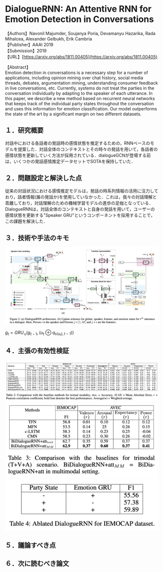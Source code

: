 # DialogueRNN: An Attentive RNN for Emotion Detection in Conversations

【Authors】Navonil Majumder, Soujanya Poria, Devamanyu Hazarika, Rada Mihalcea, Alexander Gelbukh, Erik Cambria  
【Publisher】AAAI 2019   
【Submission】2019  
【URL】[https://arxiv.org/abs/1811.00405](https://arxiv.org/abs/1811.00405)  

【Abstract】  
Emotion detection in conversations is a necessary step for a number of applications, including opinion mining over chat history, social media threads, debates, argumentation mining, understanding consumer feedback in live conversations, etc. Currently, systems do not treat the parties in the conversation individually by adapting to the speaker of each utterance. In this paper, we describe a new method based on recurrent neural networks that keeps track of the individual party states throughout the conversation and uses this information for emotion classification. Our model outperforms the state of the art by a significant margin on two different datasets.  

## １．研究概要  
対話中における各話者の発話時の感情状態を推定するための，RNNベースのモデルを提案した．対話全体のコンテキストとその時々の発話を用いて，各話者の感情状態を更新していく方法が採用されている．dialogueGCNが登場する前は，いくつかの発話感情推定データセットでSOTAを保持していた．  
## ２．問題設定と解決した点  
従来の対話状況における感情推定モデルは，発話の時系列情報の活用に注力しており，話者情報(誰の発話か)を使用していなかった．これは，我々の対話理解と乖離しており，対話理解のための機械学習モデルの進歩の足枷となっている．DialogueRNNは，対話全体のコンテキストと自身の発話を用いて，ユーザーの感情状態を更新する"Speaker GRU"というコンポーネントを採用することで，この課題を解決した．
## ３．技術や手法のキモ  
![Model](../image/Majumder2019/1.png)  

$g_{t}=G R U_{\mathcal{G}}\left(g_{t-1},\left(u_{t} \oplus q_{s\left(u_{t}\right), t-1}\right)\right)$
## ４．主張の有効性検証  
![Model](../image/Majumder2019/2.png)
![Model](../image/Majumder2019/3.png)
![Model](../image/Majumder2019/4.png)
## ５．議論すべき点
## ６．次に読むべき論文
